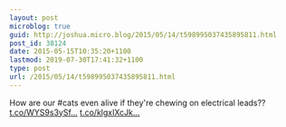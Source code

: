```yaml
---
layout: post
microblog: true
guid: http://joshua.micro.blog/2015/05/14/t598995037435895811.html
post_id: 38124
date: 2015-05-15T10:35:20+1100
lastmod: 2019-07-30T17:41:32+1100
type: post
url: /2015/05/14/t598995037435895811.html
---
```

How are our #cats even alive if they're chewing on electrical leads?? [t.co/WYS9s3ySf...](http://t.co/WYS9s3ySf8) [t.co/klgxIXcJk...](http://t.co/klgxIXcJkg)
